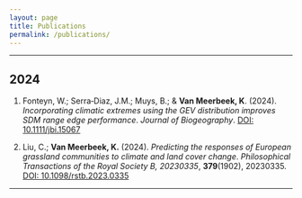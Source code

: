 ```yaml
---
layout: page
title: Publications
permalink: /publications/
---
```

---

## 2024

1. Fonteyn, W.; Serra‐Diaz, J.M.; Muys, B.; & **Van Meerbeek, K**. (2024). *Incorporating climatic extremes using the GEV distribution improves SDM range edge performance*. *Journal of Biogeography*. [DOI: 10.1111/jbi.15067](https://doi.org/10.1111/jbi.15067)

2. Liu, C.; **Van Meerbeek, K.** (2024). *Predicting the responses of European grassland communities to climate and land cover change*. *Philosophical Transactions of the Royal Society B, 20230335*, **379**(1902), 20230335. [DOI: 10.1098/rstb.2023.0335](https://doi.org/10.1098/rstb.2023.0335)

---




